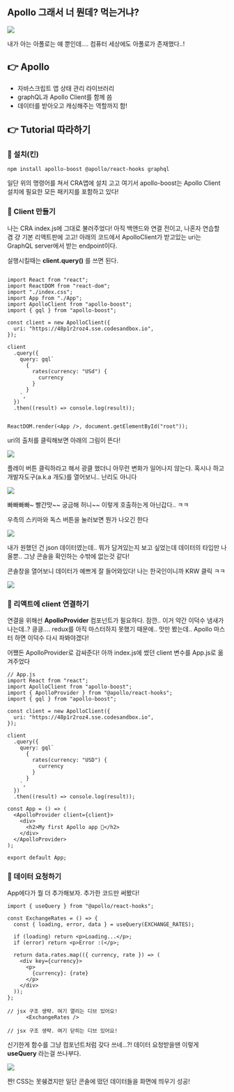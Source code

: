 ## Apollo 그래서 너 뭔데? 먹는거냐?

![](https://images.velog.io/images/dooreplay/post/b86e79e6-ffd2-414a-a136-20f6a8c1a115/image.png)

내가 아는 아폴로는 얘 뿐인데....
컴퓨터 세상에도 아폴로가 존재했다..!

## 👉 Apollo
- 자바스크립트 앱 상태 관리 라이브러리
- graphQL과 Apollo Client를 함께 씀
- 데이터를 받아오고 캐싱해주는 역할까지 함!


## 👉 Tutorial 따라하기

### 🍗 설치(킨)
```
npm install apollo-boost @apollo/react-hooks graphql

```

일단 위의 명령어를 쳐서 CRA앱에 설치 고고
여기서 apollo-boost는 Apollo Client 설치에 필요한 모든 패키지를 포함하고 있다!

### 🦁 Client 만들기

나는 CRA index.js에 그대로 불러주었다!
아직 백앤드와 연결 전이고, 나혼자 연습할 겸 걍 기본 리액트판에 고고!
아래의 코드에서 ApolloClient가 받고있는 uri는 GraphQL server에서 받는 endpoint이다.

실행시킬때는 **client.query()** 를 쓰면 된다.

```

import React from "react";
import ReactDOM from "react-dom";
import "./index.css";
import App from "./App";
import ApolloClient from "apollo-boost";
import { gql } from "apollo-boost";

const client = new ApolloClient({
  uri: "https://48p1r2roz4.sse.codesandbox.io",
});

client
  .query({
    query: gql`
      {
        rates(currency: "USd") {
          currency
        }
      }
    `,
  })
  .then((result) => console.log(result));


ReactDOM.render(<App />, document.getElementById("root"));

```

uri의 출처를 클릭해보면 아래의 그림이 뜬다!

![](https://images.velog.io/images/dooreplay/post/012627b3-8706-4707-bb9c-d561f2995941/image.png)

플레이 버튼 클릭하라고 해서 광클 했더니 아무런 변화가 일어나지 않는다.
혹시나 하고 개발자도구(a.k.a 개도)를 열어보니.. 난리도 아니다

![](https://images.velog.io/images/dooreplay/post/ccb617c7-297f-4ade-a22c-1ab3673a2404/image.png)

빠빠빠빠~ 빨간맛~~ 궁금해 허니~~
이렇게 호출하는게 아닌갑다.. ㅋㅋ

우측의 스키마와 독스 버튼을 눌러보면 뭔가 나오긴 한다

![](https://images.velog.io/images/dooreplay/post/f4f45428-c0ed-42b3-b08a-95e7d9004699/image.png)

내가 원했던 건 json 데이터였는데.. 뭐가 담겨있는지 보고 싶었는데
데이터의 타입만 나올뿐.. 그냥 콘솔을 확인하는 수밖에 없는것 같다!

콘솔창을 열어보니 데이터가 예쁘게 잘 들어와있다!
나는 한국인이니까 KRW 클릭 ㅋㅋ

![](https://images.velog.io/images/dooreplay/post/2c112792-9a1c-4076-b216-b164efad8eb1/image.png)


### 🤝 리액트에 client 연결하기
연결을 위해선 **ApolloProvider** 컴포넌트가 필요하다.
잠깐.. 이거 약간 이덕수 냄새가 나는데..? 킁킁....
redux를 아직 마스터하지 못했기 때문에.. 맛만 봤는데.. 
Apollo 마스터 하면 이덕수 다시 파봐야겠다!

어쨌든 ApolloProvider로 감싸준다!
아까 index.js에 썼던 client 변수를 App.js로 옮겨주었다

```
// App.js
import React from "react";
import ApolloClient from "apollo-boost";
import { ApolloProvider } from "@apollo/react-hooks";
import { gql } from "apollo-boost";

const client = new ApolloClient({
  uri: "https://48p1r2roz4.sse.codesandbox.io",
});

client
  .query({
    query: gql`
      {
        rates(currency: "USD") {
          currency
        }
      }
    `,
  })
  .then((result) => console.log(result));

const App = () => (
  <ApolloProvider client={client}>
    <div>
      <h2>My first Apollo app 🚀</h2>
    </div>
  </ApolloProvider>
);

export default App;
```

### 🐸 데이터 요청하기
App에다가 뭘 더 추가해보자. 추가한 코드만 써봤다!

```
import { useQuery } from "@apollo/react-hooks";

const ExchangeRates = () => {
  const { loading, error, data } = useQuery(EXCHANGE_RATES);

  if (loading) return <p>Loading...</p>;
  if (error) return <p>Error :(</p>;

  return data.rates.map(({ currency, rate }) => (
    <div key={currency}>
      <p>
        {currency}: {rate}
      </p>
    </div>
  ));
};

// jsx 구조 생략. 여기 열리는 디브 있어요!
      <ExchangeRates />

// jsx 구조 생략. 여기 닫히는 디브 있어요!

```

신기한게 함수를 그냥 컴포넌트처럼 갖다 쓰네...?!
데이터 요청받을땐 이렇게 **useQuery** 라는걸 쓰나부다. 


![](https://images.velog.io/images/dooreplay/post/02acb0f2-93e5-4ca1-8a19-72c2c5be6ed8/image.png)

짠! CSS는 못쉥겼지만 일단 콘솔에 떴던 데이터들을 화면에 띄우기 성공!
